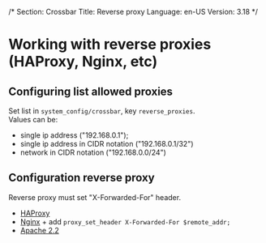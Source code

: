 /*
Section: Crossbar
Title: Reverse proxy
Language: en-US
Version: 3.18
*/

# Working with reverse proxies (HAProxy, Nginx, etc)

## Configuring list allowed proxies
Set list in `system_config/crossbar`, key `reverse_proxies`.  
Values can be:
- single ip address ("192.168.0.1");
- single ip address in CIDR notation ("192.168.0.1/32")
- network in CIDR notation ("192.168.0.0/24")

## Configuration reverse proxy
Reverse proxy must set "X-Forwarded-For" header.
- [HAProxy](https://cbonte.github.io/haproxy-dconv/configuration-1.6.html#4-option%20forwardfor)
- [Nginx](https://www.nginx.com/resources/admin-guide/reverse-proxy/) + add `proxy_set_header X-Forwarded-For $remote_addr;`
- [Apache 2.2](https://httpd.apache.org/docs/2.2/mod/mod_proxy.html)

